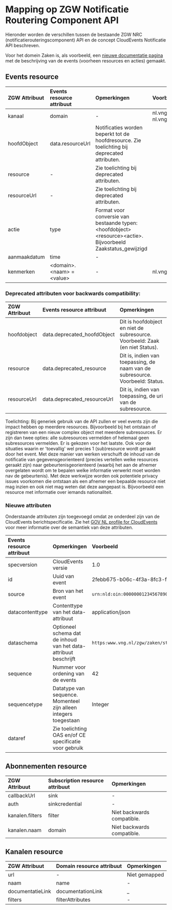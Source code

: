 # Mapping op ZGW Notificatie Routering Component API

Hieronder worden de verschillen tussen de bestaande ZGW NRC (notificatierouteringscomponent) API en de concept CloudEvents Notificatie API beschreven.

Voor het domein Zaken is, als voorbeeld, een [nieuwe documentatie pagina](./voorbeeld_documentatielink_zaken_domein.md) met de beschrijving van de events (voorheen resources en acties) gemaakt.

## Events resource

ZGW Attribuut | Events resource attribuut | Opmerkingen | Voorbeeld
| :--- | :--- | :--- | :---
kanaal        | domain | - | nl.vng.zaken of nl.vng.documenten
hoofdObject   | data.resourceUrl | Notificaties worden beperkt tot de hoofdresource. Zie toelichting bij deprecated attributen.
resource      | - | Zie toelichting bij deprecated attributen.
resourceUrl   | - | Zie toelichting bij deprecated attributen.
actie         | type | Format voor conversie van bestaande typen: &lt;hoofdobject&gt;&lt;resource&gt;&lt;actie&gt;. Bijvoorbeeld Zaakstatus_gewijzigd
aanmaakdatum  | time | -
kenmerken     | &lt;domain&gt;.&lt;naam&gt; = &lt;value&gt; | - | nl.vng.zaken.vertrouwelijkheid

### Deprecated attributen voor backwards compatibility:

ZGW Attribuut | Events resource attribuut | Opmerkingen
| :--- | :--- | :---
hoofdobject | data.deprecated_hoofdObject | Dit is hoofdobject en niet de subresource. Voorbeeld: Zaak (en niet Status).
resource    | data.deprecated_resource | Dit is, indien van toepassing, de naam van de subresource. Voorbeeld: Status.
resourceUrl | data.deprecated_resourceUrl | Dit is, indien van toepassing, de uri van de subresource.

Toelichting:
Bij generiek gebruik van de API zullen er veel events zijn die impact hebben op meerdere resources. Bijvoorbeeld bij het ontstaan of registreren van een nieuw complex object met meerdere subresources. Er zijn dan twee opties: alle subresources vermelden of helemaal geen subresources vermelden. Er is gekozen voor het laatste. Ook voor de situaties waarin er 'toevallig' wel precies 1 (sub)resource wordt geraakt door het event.
Met deze manier van werken verschuift de inhoud van de notificatie van gegevensgeorienteerd (precies vertellen welke resources geraakt zijn) naar gebeurtenisgeorienteerd (waarbij het aan de afnemer overgelaten wordt om te bepalen welke informatie verwerkt moet worden nav de gebeurtenis).
Met deze werkwijze worden ook potentiele privacy issues voorkomen die ontstaan als een afnemer een bepaalde resource niet mag inzien en ook niet mag weten dat deze aangepast is. Bijvoorbeeld een resource met informatie over iemands nationaliteit.

### Nieuwe attributen

Onderstaande attributen zijn toegevoegd omdat ze onderdeel zijn van de CloudEvents berichtspecificatie. Zie het [GOV NL profile for CloudEvents](https://Logius-standaarden.github.io/NL-GOV-profile-for-CloudEvents/) voor meer informatie over de semantiek van deze attributen.

Events resource attribuut | Opmerkingen | Voorbeeld
| :--- | :--- | :---
specversion | CloudEvents versie | 1.0
id | Uuid van event | 2febb675-b06c-4f3a-8fc3-f6649aa25ae4
source | Bron van het event | `urn:nld:oin:00000001234567890000:systeem:Zaaksysteem`
datacontenttype | Contenttype van het data-attribuut | application/json
dataschema | Optioneel schema dat de inhoud van het data-attribuut beschrijft | `https:www.vng.nl/zgw/zaken/status_gewijzigd_schema.json`
sequence | Nummer voor ordening van de events | 42
sequencetype | Datatype van sequence. Momenteel zijn alleen integers toegestaan | Integer
dataref | Zie toelichting OAS en/of CE specificatie voor gebruik |

## Abonnementen resource

ZGW Attribuut | Subscription resource attribuut | Opmerkingen
| :--- | :--- | :---
callbackUrl     | sink | -
auth            | sinkcredential | -
kanalen.filters | filter | Niet backwards compatible.
kanalen.naam    | domain | Niet backwards compatible.

## Kanalen resource

ZGW Attribuut | Domain resource attribuut | Opmerkingen
| :--- | :--- | :---
url              | - | Niet gemapped
naam             | name | -
documentatieLink | documentationLink | _
filters          | filterAttributes | -
